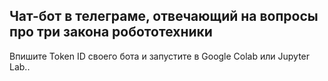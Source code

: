 ## Чат-бот в телеграме, отвечающий на вопросы про три закона робототехники
Впишите Token ID своего бота и запустите в Google Colab или Jupyter Lab..


